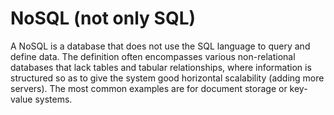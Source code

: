 # NoSQL (not only SQL)

A NoSQL is a database that does not use the SQL language to query and define data. The definition often encompasses various non-relational databases that lack tables and tabular relationships, where information is structured so as to give the system good horizontal scalability (adding more servers). The most common examples are for document storage or key-value systems.
